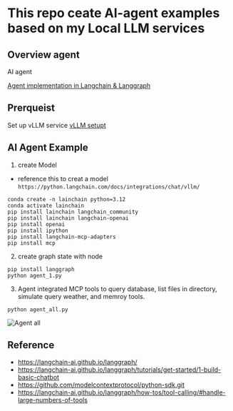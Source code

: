 # This repo ceate AI-agent examples based on my Local LLM services

## Overview agent

AI agent

[Agent implementation in Langchain & Langgraph](./doc/agent_and_langgraph.md)

## Prerqueist

Set up vLLM service
[vLLM setupt](./doc/vLLM_setup.md)

## AI Agent Example

1. create Model
* reference this to creat a model `https://python.langchain.com/docs/integrations/chat/vllm/`

```
conda create -n lainchain python=3.12
conda activate lainchain 
pip install lainchain langchain_community
pip install lainchain langchain-openai
pip install openai
pip install ipython
pip install langchain-mcp-adapters
pip install mcp
```

2. create graph state with node

```
pip install langgraph 
python agent_1.py
```

3. Agent integrated MCP tools to query database, list files in directory, simulate query weather, and memroy tools.

```
python agent_all.py
```
![Agent all](./tools/accessory/output_1080.gif)

## Reference
* https://langchain-ai.github.io/langgraph/
* https://langchain-ai.github.io/langgraph/tutorials/get-started/1-build-basic-chatbot
* https://github.com/modelcontextprotocol/python-sdk.git
* https://langchain-ai.github.io/langgraph/how-tos/tool-calling/#handle-large-numbers-of-tools

